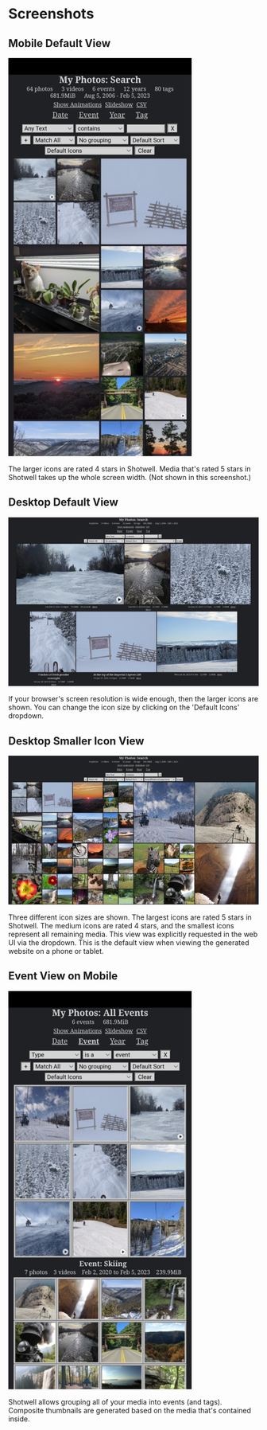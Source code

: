 # Screenshots

## Mobile Default View

![Mobile Default View](mobile-default-view-small.png?raw=1)

The larger icons are rated 4 stars in Shotwell. Media that's rated 5 stars in
Shotwell takes up the whole screen width. (Not shown in this screenshot.)

## Desktop Default View

![Desktop Default View](desktop-default-view-small.png?raw=1)

If your browser's screen resolution is wide enough, then the larger icons are
shown. You can change the icon size by clicking on the 'Default Icons' dropdown.

## Desktop Smaller Icon View
 
![Desktop Small/Medium/Large View](desktop-small-medium-large-view-small.png?raw=1)

Three different icon sizes are shown. The largest icons are rated 5 stars in Shotwell.
The medium icons are rated 4 stars, and the smallest icons represent all remaining
media. This view was explicitly requested in the web UI via the dropdown. This is the
default view when viewing the generated website on a phone or tablet.

## Event View on Mobile

![Mobile Event View](mobile-event-view-small.png?raw=1)

Shotwell allows grouping all of your media into events (and tags). Composite thumbnails
are generated based on the media that's contained inside.
